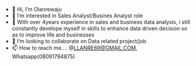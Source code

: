 - 👋 Hi, I’m Olanrewaju
- 👀 I’m interested in Sales Analyst/Busines Analyst role
- 🌱 With over 4years experience in sales and business data analysis, i still constantly develope myself in skills to enhance data driven decision so as to improve life and businesses
- 💞️ I’m looking to collaborate on Data related project/job
- 📫 How to reach me.... @LLANRE69@GMAIL.COM,   Whatsapp(08091794875)

<!---
Olanrewaju2023/Olanrewaju2023 is a ✨ special ✨ repository because its `README.md` (this file) appears on your GitHub profile.
You can click the Preview link to take a look at your changes.
--->
